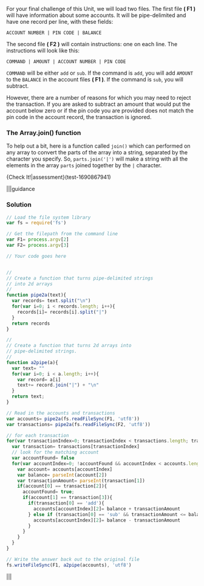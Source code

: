 For your final challenge of this Unit, we will load two files. The first file **( F1 )** will have information about some accounts. It will be pipe-delimited and have one record per line, with these fields:

`ACCOUNT NUMBER | PIN CODE | BALANCE`

The second file **( F2 )** will contain instructions: one on each line. The instructions will look like this:

`COMMAND | AMOUNT | ACCOUNT NUMBER | PIN CODE`

`COMMAND` will be either `add` or `sub`. If the command is `add`, you will add `AMOUNT` to the `BALANCE` in the account files **( F1 )**. If the command is `sub`, you will subtract. 

However, there are a number of reasons for which you may need to reject the transaction. If you are asked to subtract an amount that would put the account below zero or if the pin code you are provided does not match the pin code in the account record, the transaction is ignored.


### The Array.join() function
To help out a bit, here is a function called `join()` which can performed on any array to convert the parts of the array into a string, separated by the character you specify. So, `parts.join('|')` will make a string with all the elements in the array `parts` joined together by the `|` character.

{Check It!|assessment}(test-1690867941)

|||guidance
### Solution
```javascript
// Load the file system library
var fs = require('fs')             

// Get the filepath from the command line
var F1= process.argv[2] 
var F2= process.argv[3]

// Your code goes here


//
// Create a function that turns pipe-delimited strings 
// into 2d arrays
// 
function pipe2a(text){
  var records= text.split("\n")
  for(var i=0; i < records.length; i++){
    records[i]= records[i].split("|")
  }
  return records
}

//
// Create a function that turns 2d arrays into 
// pipe-delimited strings.
// 
function a2pipe(a){
  var text= ""
  for(var i=0; i < a.length; i++){
    var record= a[i]
    text+= record.join("|") + "\n"
  }
  return text;
}

// Read in the accounts and transactions
var accounts= pipe2a(fs.readFileSync(F1, 'utf8'))
var transactions= pipe2a(fs.readFileSync(F2, 'utf8'))

// for each transaction
for(var transactionIndex=0; transactionIndex < transactions.length; transactionIndex++){
  var transaction= transactions[transactionIndex]
  // look for the matching account
  var accountFound= false
  for(var accountIndex=0; !accountFound && accountIndex < accounts.length; accountIndex++){
    var account= accounts[accountIndex]
    var balance= parseInt(account[2])
    var transactionAmount= parseInt(transaction[1])
    if(account[0] == transaction[2]){
      accountFound= true;
      if(account[1] == transaction[3]){
        if(transaction[0] == 'add'){
          accounts[accountIndex][2]= balance + transactionAmount 
        } else if (transaction[0] == 'sub' && transactionAmount <= balance){
          accounts[accountIndex][2]= balance - transactionAmount           
        }
      }
    }
  }
}

// Write the answer back out to the original file
fs.writeFileSync(F1, a2pipe(accounts), 'utf8')
```
|||